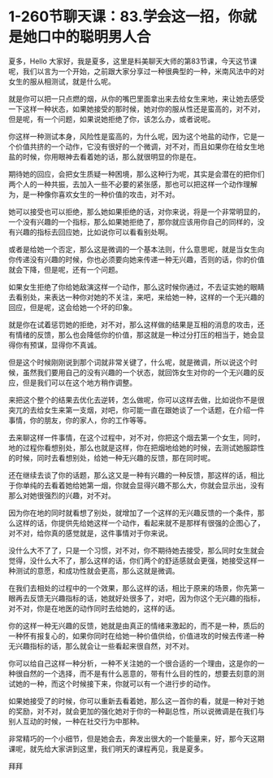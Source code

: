 # 1-260节聊天课：83.学会这一招，你就是她口中的聪明男人合

夏多，Hello 大家好，我是夏多，这里是料美聊天大师的第83节课，今天这节课呢，我们以言为一个开始，之前跟大家分享过一种很典型的一种，米南风法中的对女生的服从相测试，就是什么呢。

就是你可以把一只点燃的烟，从你的嘴巴里面拿出来去给女生来地，来让她去感受一下这样一种状态，如果她接受的那时候，她对你的服从性还是蛮高的，对不对，但是呢，有一个问题，如果说她拒绝了你，该怎么办，或者说呢。

你这样一种测试本身，风险性是蛮高的，为什么呢，因为这个地盐的动作，它是一个价值共挤的一个动作，它没有很好的一个微调，对不对，而且如果你在给女生地盐的时候，你用眼神去看着她的话，那么就很明显的你是在。

期待她的回应，会把女生质疑一种困境，那么这种行为呢，其实是会潜在的把你们两个人的一种共振，去加入一些不必要的紧张感，那也可以把这样一个动作理解为，是一种像你喜欢女生的一种价值的攻击，对不对。

她可以接受也可以拒绝，那么她如果拒绝的话，对你来说，将是一个非常明显的，一个没有兴趣的一个指标，那么如果她拒绝了，那你就应该用你自己的同样的，没有兴趣的指标去回应她，比如说你可以看看别处啊。

或者是给她一个否定，那么这是微调的一个基本法则，什么意思呢，就是当女生向你传递没有兴趣的时候，你也必须要向她来传递一种无兴趣，否则的话，你的价值就会下降，但是呢，还有一个问题。

如果女生拒绝了你给她敌演这样一个动作，那么这时候你通过，不去证实她的眼睛去看别处，来表达一种你对她的不关注，来吧，来给她一种，这样的一个无兴趣的回应，但是呢，这会给她一个坏的印象。

就是你在试着惩罚她的拒绝，对不对，那么这样做的结果是互相的消息的攻击，还有情绪的反馈，那么也会降低你的价值，那这就是一种过分打压的相当于，她会显得你有预谋，显得你不真诚。

但是这个时候刚刚说到那个词就非常关键了，什么呢，就是微调，所以说这个时候，虽然我们要用自己的没有兴趣的一个状态，就回饰女生对你的一个无兴趣的反应，但是我们可以在这个地方稍作调整。

来把这个整个的结果去优化去逆转，怎么做呢，你可以这样去做，比如说你不是很突兀的去给女生来第一支烟，对吧，你可能一直在跟她谈了一个话题，在介绍一件事情，你的朋友，你的家人，你的工作等等。

去来聊这样一件事情，在这个过程中，对不对，你把这个烟去第一个女生，同时，地的过程你看想别处，那么也就是这样，你在把烟地给她的时候，去测试她服踪性的时候，同时去看想别处，给她一种无兴趣的反馈，那在同时呢。

还在继续去谈了你的话题，那么这又是一种有兴趣的一种反馈，那这样的话，相比于你单纯的去看着她给她第一烟，你就会显得兴趣不那么大，你就会显示出，没有那么对她很强烈的兴趣，对不对。

因为你在地的同时就看想了别处，就增加了一个这样的无兴趣反馈的一个条件，那么这样的话，你提供先给她这样一个动作，看起来就不是那样有很强的企图心了，对不对，给你真的感觉就是，这件事情对于你来说。

没什么大不了了，只是一个习惯，对不对，你不期待她去接受，那么同时女生就会觉得，没什么大不了，那么这样的话，你们两个的舒适感就会更强，她接受这样一种测试的意愿，和成功性就会更高，那么这就是微调。

在我们去相处的过程中的一个效果，那么这样的话，相比于原来的场景，你先第一眼再去反馈无兴趣指标的话，她就好处很多了，对吧，因为你这个无兴趣的指标，对不对，你是在地医的动作同时去给她的，这样的话。

你的这样一种无兴趣的反馈，她就是由真正的情绪来激起的，而不是一种，质后的一种怀有报复心的，如果你同时在给她一种价值供给，价值进攻的时候去传递一种无兴趣指标的话，那么就会让一些看起来很自然，对不对。

你可以给自己这样一种分析，一种不关注她的一个很合适的一个理由，这是你的一种很自然的一个选择，而不是有什么恶意的，带有什么目的性的，想要去刻意的测试她的一种，而这个时候接下来，你就可以有一个进行步的动作。

如果她接受了的时候，你可以重新去看着她，那么这一首你的看，就是一种对于她的奖励，对不对，就会更加的强化她对于你的一种副总性，所以说微调是在我们与别人互动的时候，一种在社交行为中那种。

非常精巧的一个小细节，但是她会去，奔发出很大的一个能量来，好，那今天这期课呢，就先给大家讲到这里，我们明天的课程再见，我是夏多。

拜拜